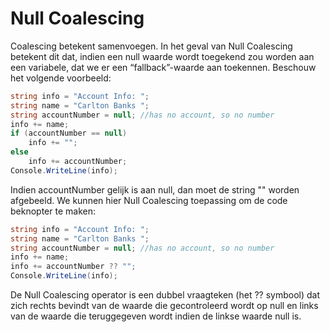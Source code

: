# Null Coalescing

Coalescing betekent samenvoegen. In het geval van Null Coalescing betekent dit dat, indien een null waarde wordt toegekend zou worden aan een variabele, dat we er een “fallback”-waarde aan toekennen. Beschouw het volgende voorbeeld: 

```c#
string info = "Account Info: "; 
string name = "Carlton Banks "; 
string accountNumber = null; //has no account, so no number 
info += name; 
if (accountNumber == null) 
    info += ""; 
else 
    info += accountNumber; 
Console.WriteLine(info); 
```

Indien accountNumber gelijk is aan null, dan moet de string "" worden afgebeeld. We kunnen hier Null Coalescing toepassing om de code beknopter te maken: 

```c#
string info = "Account Info: "; 
string name = "Carlton Banks "; 
string accountNumber = null; //has no account, so no number 
info += name; 
info += accountNumber ?? ""; 
Console.WriteLine(info); 
```

De Null Coalescing operator is een dubbel vraagteken (het ?? symbool) dat zich rechts bevindt van de waarde die gecontroleerd wordt op null en links van de waarde die teruggegeven wordt indien de linkse waarde null is.